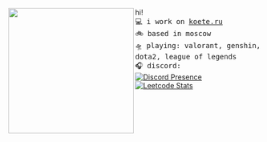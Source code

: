 
<a href="https://tenor.com/ru/view/anime-girl-dance-cute-kawaii-gif-17165331"><img align="left" width="250" src="http://media.tenor.com/dvql5CVGXGwAAAAi/anime-girl.gif"></a>  hi! <br><samp>
  💻 i work on [koete.ru](https://koete.ru)<br> 
  🚲 based in moscow <br>
  🛸 playing: valorant, genshin, dota2, league of legends  <br>
  🎧 discord:<br></samp>
[![Discord Presence](https://lanyard.cnrad.dev/api/274874981169758209?&bg=0D1117)](https://discord.com/users/284010976313868288)<br>
[![Leetcode Stats](https://leetcard.jacoblin.cool/soraQ?theme=nord)](https://leetcode.com/soraQ) <br>
<br><br><br><br><br>
